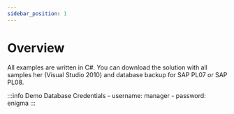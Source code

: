 ```yaml
---
sidebar_position: 1
---
```


# Overview

All examples are written in C#. You can download the solution with all samples her<!-- TODO: Add link --> (Visual Studio 2010) and database backup for SAP PL07 or SAP PL08.

:::info Demo Database Credentials
    - username: manager
    - password: enigma
:::
